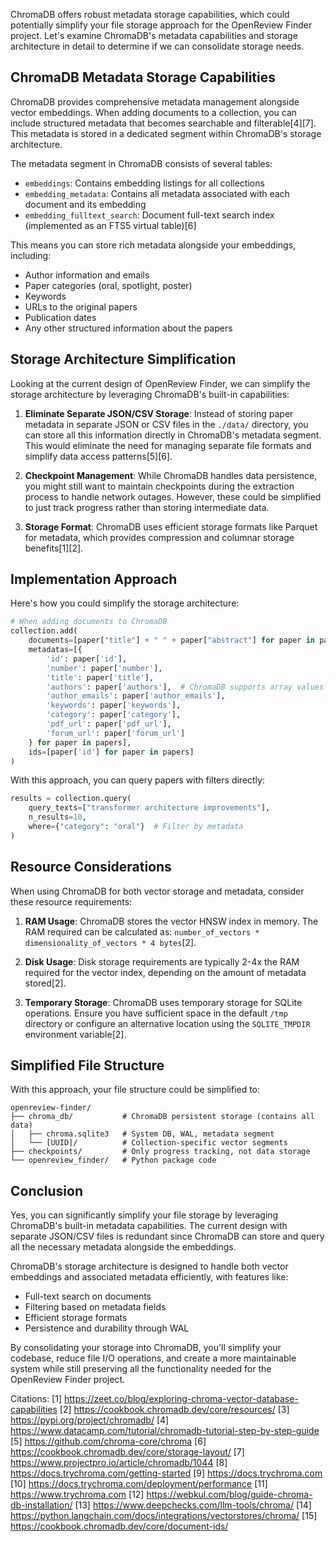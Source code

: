 ChromaDB offers robust metadata storage capabilities, which could potentially simplify your file storage approach for the OpenReview Finder project. Let's examine ChromaDB's metadata capabilities and storage architecture in detail to determine if we can consolidate storage needs.

## ChromaDB Metadata Storage Capabilities

ChromaDB provides comprehensive metadata management alongside vector embeddings. When adding documents to a collection, you can include structured metadata that becomes searchable and filterable[4][7]. This metadata is stored in a dedicated segment within ChromaDB's storage architecture.

The metadata segment in ChromaDB consists of several tables:
- `embeddings`: Contains embedding listings for all collections
- `embedding_metadata`: Contains all metadata associated with each document and its embedding
- `embedding_fulltext_search`: Document full-text search index (implemented as an FTS5 virtual table)[6]

This means you can store rich metadata alongside your embeddings, including:
- Author information and emails
- Paper categories (oral, spotlight, poster)
- Keywords
- URLs to the original papers
- Publication dates
- Any other structured information about the papers

## Storage Architecture Simplification

Looking at the current design of OpenReview Finder, we can simplify the storage architecture by leveraging ChromaDB's built-in capabilities:

1. **Eliminate Separate JSON/CSV Storage**: Instead of storing paper metadata in separate JSON or CSV files in the `./data/` directory, you can store all this information directly in ChromaDB's metadata segment. This would eliminate the need for managing separate file formats and simplify data access patterns[5][6].

2. **Checkpoint Management**: While ChromaDB handles data persistence, you might still want to maintain checkpoints during the extraction process to handle network outages. However, these could be simplified to just track progress rather than storing intermediate data.

3. **Storage Format**: ChromaDB uses efficient storage formats like Parquet for metadata, which provides compression and columnar storage benefits[1][2].

## Implementation Approach

Here's how you could simplify the storage architecture:

```python
# When adding documents to ChromaDB
collection.add(
    documents=[paper["title"] + " " + paper["abstract"] for paper in papers],
    metadatas=[{
        'id': paper['id'],
        'number': paper['number'],
        'title': paper['title'],
        'authors': paper['authors'],  # ChromaDB supports array values in metadata
        'author_emails': paper['author_emails'],
        'keywords': paper['keywords'],
        'category': paper['category'],
        'pdf_url': paper['pdf_url'],
        'forum_url': paper['forum_url']
    } for paper in papers],
    ids=[paper['id'] for paper in papers]
)
```

With this approach, you can query papers with filters directly:

```python
results = collection.query(
    query_texts=["transformer architecture improvements"],
    n_results=10,
    where={"category": "oral"}  # Filter by metadata
)
```

## Resource Considerations

When using ChromaDB for both vector storage and metadata, consider these resource requirements:

1. **RAM Usage**: ChromaDB stores the vector HNSW index in memory. The RAM required can be calculated as: `number_of_vectors * dimensionality_of_vectors * 4 bytes`[2].

2. **Disk Usage**: Disk storage requirements are typically 2-4x the RAM required for the vector index, depending on the amount of metadata stored[2].

3. **Temporary Storage**: ChromaDB uses temporary storage for SQLite operations. Ensure you have sufficient space in the default `/tmp` directory or configure an alternative location using the `SQLITE_TMPDIR` environment variable[2].

## Simplified File Structure

With this approach, your file structure could be simplified to:

```
openreview-finder/
├── chroma_db/           # ChromaDB persistent storage (contains all data)
│   ├── chroma.sqlite3   # System DB, WAL, metadata segment
│   └── [UUID]/          # Collection-specific vector segments
├── checkpoints/         # Only progress tracking, not data storage
└── openreview_finder/   # Python package code
```

## Conclusion

Yes, you can significantly simplify your file storage by leveraging ChromaDB's built-in metadata capabilities. The current design with separate JSON/CSV files is redundant since ChromaDB can store and query all the necessary metadata alongside the embeddings.

ChromaDB's storage architecture is designed to handle both vector embeddings and associated metadata efficiently, with features like:
- Full-text search on documents
- Filtering based on metadata fields
- Efficient storage formats
- Persistence and durability through WAL

By consolidating your storage into ChromaDB, you'll simplify your codebase, reduce file I/O operations, and create a more maintainable system while still preserving all the functionality needed for the OpenReview Finder project.

Citations:
[1] https://zeet.co/blog/exploring-chroma-vector-database-capabilities
[2] https://cookbook.chromadb.dev/core/resources/
[3] https://pypi.org/project/chromadb/
[4] https://www.datacamp.com/tutorial/chromadb-tutorial-step-by-step-guide
[5] https://github.com/chroma-core/chroma
[6] https://cookbook.chromadb.dev/core/storage-layout/
[7] https://www.projectpro.io/article/chromadb/1044
[8] https://docs.trychroma.com/getting-started
[9] https://docs.trychroma.com
[10] https://docs.trychroma.com/deployment/performance
[11] https://www.trychroma.com
[12] https://webkul.com/blog/guide-chroma-db-installation/
[13] https://www.deepchecks.com/llm-tools/chroma/
[14] https://python.langchain.com/docs/integrations/vectorstores/chroma/
[15] https://cookbook.chromadb.dev/core/document-ids/
